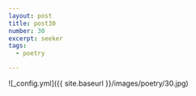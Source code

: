 ```yaml
---
layout: post
title: post30
number: 30
excerpt: seeker
tags:
  - poetry

---
```




![_config.yml]({{ site.baseurl }}/images/poetry/30.jpg)

